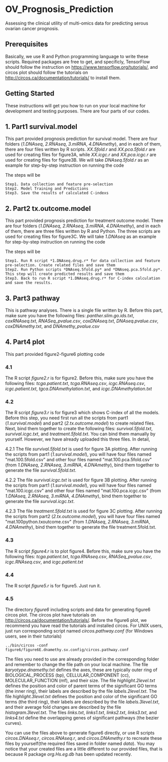 # OV_Prognosis_Prediction

Assessing the clinical utility of multi-omics data for predicting serous ovarian cancer prognosis.


## Prerequisites

Basically, we use R and Python programming language to write these scripts. Required packages are free to get, and specificly, TensorFlow should follow the instruction on https://www.tensorflow.org/tutorials/, and circos plot should follow the tutorials on http://circos.ca/documentation/tutorials/ to install them.

## Getting Started

These instructions will get you how to run on your local machine for development and testing purposes. There are four parts of our codes.

## 1. Part1 survival.model

This part provided prognosis prediction for survival model. There are four folders (*1.DNAseq*, *2.RNAseq*, *3.miRNA*, *4.DNAmethy*), and in each of them, there are four files written by R scripts. *XX.5fold.r* and *XX.pca.5fold.r* are used for creating files for figure3A, while *XX.icgc.r* and *XX.pca.icgc.r* are used for creating files for figure3B. We will take *DNAseq.5fold.r* as an example for step-by-step instruction on running the code

The steps will be

```
Step1. Data collection and feature pre-selection
Step2. Model Training and Predictions
Step3. Save the results of calculated C-indexs
```

## 2. Part2 tx.outcome.model

This part provided prognosis prediction for treatment outcome model. There are four folders (*1.DNAseq*, *2.RNAseq*, *3.miRNA*, *4.DNAmethy*), and in each of them, there are three files written by R and Python. The three scripts are used for creating files for figure3C. We will take *1.DNAseq* as an example for step-by-step instruction on running the code

The steps will be

```
Step1. Run R script *1.DNAseq.drug.r* for data collection and feature pre-selection. Create related files and save them
Step2. Run Python scripts *DNAseq.5fold.py* and *DNAseq.pca.5fold.py*. This step will create predicted results and save them
Step3. Back to run R script *1.DNAseq.drug.r* for C-index calculation and save the results.
```

## 3. Part3 pathway

This is pathway analyses. There is a single file written by R. Before this part, make sure you have the following files: *panther.slim.go.ids.txt*, *coxRNAseq.txt*, *RNASeq_pvalue.csv*, *coxDNAseq.txt*, *DNAseq.pvalue.csv*, *coxDNAmethy.txt*, and *DNAmethy_pvalue.csv*

## 4. Part4 plot

This part provided figure2-figure6 plotting code

### 4.1 

The R script *figure2.r* is for figure2. Before this, make sure you have the following files: *tcga.patient.txt*, *tcga.RNAseq.csv*, *icgc.RNAseq.csv*, *icgc.patient.txt*, *tgca.DNAmethylation.txt*, and *icgc.DNAmethylation.txt*

### 4.2 

The R script *figure3.r* is for figure3 which shows C-index of all the models. Before this step, you need first run all the scripts from part1 (*1.survival.model*) and part2 (*2.tx.outcome.model*) to create related files. Next, bind them together to create the following files: *survival.5fold.txt*, *survival.icgc.txt*, and *treatment.5fold.txt*. You can bind them manually by yourself. However, we have already uploaded this three files.
In detail,

4.2.1 The file *survival.5fold.txt* is used for figure 3A plotting. After running the scripts from part1 (*1.survival.model*), you will have four files named "mat.100.5fold.csv" and other four files named "mat.100.pca.5fold.csv" (from *1.DNAseq*, *2.RNAseq*, *3.miRNA*, *4.DNAmethy*), bind them together to generate the file *survival.5fold.txt*.

4.2.2 The file *survival.icgc.txt* is used for figure 3B plotting. After running the scripts from part1 (*1.survival.model*), you will have four files named "mat.100.icgc.csv" and other four files named "mat.100.pca.icgc.csv" (from *1.DNAseq*, *2.RNAseq*, *3.miRNA*, *4.DNAmethy*), bind them together to generate the file *survival.icgc.txt*.

4.2.3 The file *treatment.5fold.txt* is used for figure 3C plotting. After running the scripts from part2 (*2.tx.outcome.model*), you will have four files named "mat.100python.txoutcome.csv" (from *1.DNAseq*, *2.RNAseq*, *3.miRNA*, *4.DNAmethy*), bind them together to generate the file treatment.5fold.txt.

### 4.3 

The R script *figure4.r* is to plot figure4. Before this, make sure you have the following files: *tcga.patient.txt*, *tcga.RNAseq.csv*, *RNASeq_pvalue.csv*, *icgc.RNAseq.csv*, and *icgc.patient.txt*

### 4.4 

The R script *figure5.r* is for figure5. Just run it.

### 4.5 

The directory *figure6* including scripts and data for generating figure6 circos plot.
The circos plot have tutorials on http://circos.ca/documentation/tutorials/. Before the figure6 plot, we recommend you have read the tutorials and installed circos. For UNIX users, just run corresponding script named *circos.pathway.conf* (for Windows users, see in their tutorials)

```
../bin/circos -conf figure6/figure6E.dnamethy.sv.config/circos.pathway.conf 
```

The files you need to use are already provided in the corresponding folder and remember to change the file path on your local machine. The file *karyotype.dnamethy.txt* defines the axes, these are typically outer ring of BIOLOGICAL_PROCESS (bp), CELLULAR_COMPONENT (cc), MOLECULAR_FUNCTION (mf), and their size. The file *highlight.2level.txt* defines the position and color of parent terms of the significant GO terms (the inner ring), their labels are described by the file *labels.2level.txt*. The file *highlight.3level.txt* defines the position and color of the significant GO terms (the third ring), their labels are described by the file *labels.3level.txt*, and their average fold changes are described by the file *histogram.3level.txt*. The files *links.txt*, *links1.txt*, *links2.txt*, *links3.txt*, and *links4.txt* define the overlapping genes of significant pathways (the bezier curves). 

You can use the files above to generate figure6 directly, or use R scripts *circos.DNAseq.r*, *circos.RNAseq.r*, and *circos.DNAmethy.r* to recreate these files by yourself(the required files saved in folder named *data*).  You may notice that your created files are a little different to our provided files, that is because R package *org.Hs.eg.db* has been updated recently. 

